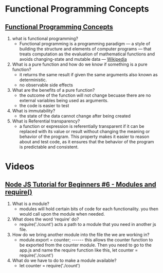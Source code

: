 # Functional Programming Concepts

## [Functional Programming Concepts](https://medium.com/the-renaissance-developer/concepts-of-functional-programming-in-javascript-6bc84220d2aa)

1. what is functional programming?
      * Functional programming is a programming paradigm — a style of building the structure and elements of computer programs — that treats computation as the evaluation of mathematical functions and avoids changing-state and mutable data — [Wikipedia](https://en.wikipedia.org/wiki/Functional_programming)
2. What is a pure function and how do we know if something is a pure function?
      * it returns the same result if given the same arguments also known as deterministic.
      * no observable side effects
3. What are the benefits of a pure function?
      * the outcome of the function will not change becuase there are no external variables being used as arguments.
      * the code is easier to test
4. What is immutability?
      * the state of the data cannot change after being created
5. What is Referential transparency?
      *  a function or expression is referentially transparent if it can be replaced with its value or result without changing the meaning or behavior of the program. This property makes it easier to reason about and test code, as it ensures that the behavior of the program is predictable and consistent.

# Videos

## [Node JS Tutorial for Beginners #6 - Modules and require()](https://www.youtube.com/watch?v=xHLd36QoS4k)

1. What is a module?
      * modules will hold certain bits of code for each functionality. you then would call upon the module when needed.
2. What does the word ‘require’ do?
      * require('./count') acts a path to a module that you need in another js file. 
3. How do we bring another module into the file the we are working in?
      * module.export = counter;     ------ this allows the counter function to be exported from the counter module. Then you need to go to the app.js and name the require function like this,
      let counter = require('./count')
4. What do we have to do to make a module available?
      * let counter = require('./count')